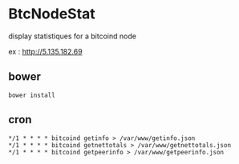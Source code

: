 BtcNodeStat
===========

display statistiques for a bitcoind node

ex : http://5.135.182.69


bower
-----
```
bower install
```


cron
----
```
*/1 * * * * bitcoind getinfo > /var/www/getinfo.json
*/1 * * * * bitcoind getnettotals > /var/www/getnettotals.json
*/1 * * * * bitcoind getpeerinfo > /var/www/getpeerinfo.json
```
